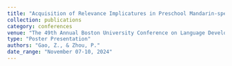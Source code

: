 ```yaml
---
title: "Acquisition of Relevance Implicatures in Preschool Mandarin-speaking Children"
collection: publications
category: conferences
venue: "The 49th Annual Boston University Conference on Language Development, Boston, MA, USA"
type: "Poster Presentation"
authors: "Gao, Z., & Zhou, P."
date_range: "November 07-10, 2024"
---
```


